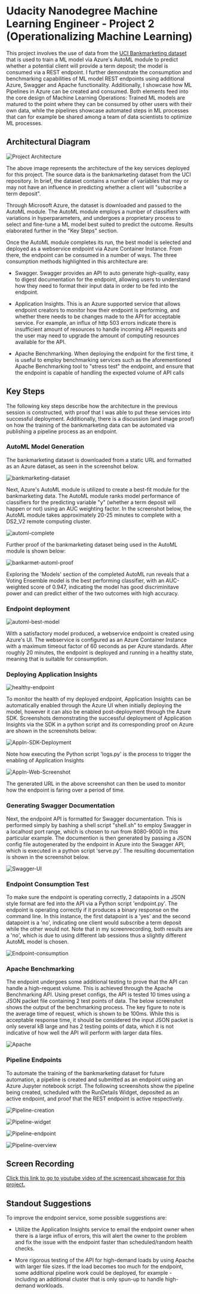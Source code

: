 # Udacity Nanodegree Machine Learning Engineer - Project 2 (Operationalizing Machine Learning)

This project involves the use of data from the [UCI Bankmarketing dataset](https://archive.ics.uci.edu/ml/datasets/Bank%2BMarketing) that is used to train a ML model via Azure's AutoML module to predict whether a potential client will provide a term deposit; the model is consumed via a REST endpoint. I further demonstrate the consumption and benchmarking capabilities of ML model REST endpoints using additional Azure, Swagger and Apache functionality. Additionally, I showcase how ML Pipelines in Azure can be created and consumed. Both elements feed into the core design of Machine Learning Operations: Trained ML models are matured to the point where they can be consumed by other users with their own data, while the pipelines showcase automated steps in ML processes that can for example be shared among a team of data scientists to optimize ML processes. 

## Architectural Diagram
![Project Architecture](https://github.com/SmartMilk/nd00333_AZMLND_C2/blob/master/starter_files/project_images/Udacity%20Project%202%20Architecture.drawio.png "Architecture")

The above image represents the architecture of the key services deployed for this project. The source data is the bankmarketing dataset from the UCI repository. In brief, the dataset contains a number of variables that may or may not have an influence in predicting whether a client will "subscribe a term deposit". 

Through Microsoft Azure, the dataset is downloaded and passed to the AutoML module. The AutoML module employs a number of classifiers with variations in hyperparameters, and undergoes a proprietary process to select and fine-tune a ML model best suited to predict the outcome. Results elaborated further in the "Key Steps" section.

Once the AutoML module completes its run, the best model is selected and deployed as a webservice endpoint via Azure Container Instance. From there, the endpoint can be consumed in a number of ways. The three consumption methods highlighted in this architecture are:

* Swagger. Swagger provides an API to auto generate high-quality, easy to digest documentation for the endpoint, allowing users to understand how they need to format their input data in order to be fed into the endpoint.

* Application Insights. This is an Azure supported service that allows endpoint creators to monitor how their endpoint is performing, and whether there needs to be changes made to the API for acceptable service. For example, an influx of http 503 errors indicate there is insufficient amount of resources to handle incoming API requests and the user may need to upgrade the amount of computing resources available for the API. 

* Apache Benchmarking. When deploying the endpoint for the first time, it is useful to employ benchmarking services such as the aforementioned Apache Benchmarking tool to "stress test" the endpoint, and ensure that the endpoint is capable of handling the expected volume of API calls

## Key Steps
The following key steps describe how the architecture in the previous session is constructed, with proof that I was able to put these services into successful deployment. Additionally, there is a discussion (and image proof) on how the training of the bankmarketing data can be automated via publishing a pipeline process as an endpoint. 

### AutoML Model Generation

The bankmarketing dataset is downloaded from a static URL and formatted as an Azure dataset, as seen in the screenshot below.

![bankmarketing-dataset](https://github.com/SmartMilk/nd00333_AZMLND_C2/blob/master/starter_files/project_images/bankmarketing_dataset_register_proof.jpg)

Next, Azure's AutoML module is utilized to create a best-fit module for the bankmarketing data. The AutoML module ranks model performance of classifiers for the predicting variable "y" (whether a term deposit will happen or not) using an AUC weighting factor. In the screenshot below, the AutoML module takes approximately 20-25 minutes to complete with a DS2_V2 remote computing cluster.

![automl-complete](https://github.com/SmartMilk/nd00333_AZMLND_C2/blob/master/starter_files/project_images/automl_experiment_completed.jpg)

Further proof of the bankmarketing dataset being used in the AutoML module is shown below:

![bankarmet-automl-proof](https://github.com/SmartMilk/nd00333_AZMLND_C2/blob/master/starter_files/project_images/bankmarketing_with_automl_module_proof.jpg)

Exploring the 'Models' section of the completed AutoML run reveals that a Voting Ensemble model is the best performing classifier, with an AUC-weighted score of 0.947, indicating the model has good discriminitave power and can predict either of the two outcomes with high accuracy. 

### Endpoint deployment

![automl-best-model](https://github.com/SmartMilk/nd00333_AZMLND_C2/blob/master/starter_files/project_images/automl_run_best_model_verbose.jpg)

With a satisfactory model produced, a webservice endpoint is created using Azure's UI. The webservice is configured as an Azure Container Instance with a maximum timeout factor of 60 seconds as per Azure standards. After roughly 20 minutes, the endpoint is deployed and running in a healthy state, meaning that is suitable for consumption.

### Deploying Application Insights

![healthy-endpoint](https://github.com/SmartMilk/nd00333_AZMLND_C2/blob/master/starter_files/project_images/endpoint_active_and_healthy.jpg)

To monitor the health of my deployed endpoint, Application Insights can be automatically enabled through the Azure UI when initially deploying the model, however it can also be enabled post-deployment through the Azure SDK. Screenshots demonstrating the successful deployment of Application Insights via the SDK in a python script and its corresponding proof on Azure are shown in the screenshots below:

![AppIn-SDK-Deployment](https://github.com/SmartMilk/nd00333_AZMLND_C2/blob/master/starter_files/project_images/successful_deployment_of_application_insights.jpg)

Note how executing the Python script 'logs.py' is the process to trigger the enabling of Application Insights

![AppIn-Web-Screenshot](https://github.com/SmartMilk/nd00333_AZMLND_C2/blob/master/starter_files/project_images/app_insight_enabled_via_SDK.jpg)

The generated URL in the above screenshot can then be used to monitor how the endpoint is faring over a period of time.

### Generating Swagger Documentation

Next, the endpoint API is formatted for Swagger documentation. This is performed simply by bashing a shell script "shell.sh" to employ Swagger in a localhost port range, which is chosen to run from 8080-9000 in this particular example. The documention is then generated by passing a JSON config file autogenerated by the endpoint in Azure into the Swagger API, which is executed in a python script 'serve.py'. The resulting documentation is shown in the screenshot below.

![Swagger-UI](https://github.com/SmartMilk/nd00333_AZMLND_C2/blob/master/starter_files/project_images/swagger_documentation_screenshot.jpg)

### Endpoint Consumption Test

To make sure the endpoint is operating correctly, 2 datapoints in a JSON style format are fed into the API via a Python script 'endpoint.py'. The endpoint is operating correctly if it produces a binary response on the command line. In this instance, the first datapoint is a 'yes' and the second datapoint is a 'no', indicating one client would subscribe a term deposit while the other would not. Note that in my screenrecording, both results are a 'no', which is due to using different lab sessions thus a slightly different AutoML model is chosen. 

![Endpoint-consumption](https://github.com/SmartMilk/nd00333_AZMLND_C2/blob/master/starter_files/project_images/endpoint_consumption_proof.jpg) 

### Apache Benchmarking

The endpoint undergoes some additional testing to prove that the API can handle a high-request volume. This is achieved through the Apache Benchmarking API. Using preset configs, the API is tested 10 times using a JSON packet file containing 2 test points of data. The below screenshot shows the output of the benchmarking process. The key figure to note is the average time of request, which is shown to be 100ms. While this is acceptable response time, it should be considered the input JSON packet is only several kB large and has 2 testing points of data, which it is not indicative of how well the API will perform with larger data files. 

![Apache](https://github.com/SmartMilk/nd00333_AZMLND_C2/blob/master/starter_files/project_images/apache_benchmarking_proof.jpg)

### Pipeline Endpoints

To automate the training of the bankmarketing dataset for future automation, a pipeline is created and submitted as an endpoint using an Azure Jupyter notebook script. The following screenshots show the pipeline being created, scheduled with the RunDetails Widget, deposited as an active endpoint, and proof that the REST endpoint is active respectively. 

![Pipeline-creation](https://github.com/SmartMilk/nd00333_AZMLND_C2/blob/master/starter_files/project_images/pipeline_creation_proof.jpg)

![Pipeline-widget](https://github.com/SmartMilk/nd00333_AZMLND_C2/blob/master/starter_files/project_images/pipeline_rundetails_widget_proof.jpg)

![Pipeline-endpoint](https://github.com/SmartMilk/nd00333_AZMLND_C2/blob/master/starter_files/project_images/pipeline_endpoint_active_proof.jpg)

![Pipeline-overview](https://github.com/SmartMilk/nd00333_AZMLND_C2/blob/master/starter_files/project_images/published_pipeline_overview_proof.jpg)

## Screen Recording
[Click this link to go to youtube video of the screencast showcase for this project.](https://www.youtube.com/watch?v=sMb0tTM2qJw)

## Standout Suggestions
To improve the endpoint service, some possible suggestions are:
* Utilize the Application Insights service to email the endpoint owner when there is a large influx of errors, this will alert the owner to the problem and fix the issue with the endpoint faster than scheduled/random health checks. 

* More rigorous testing of the API for high-demand loads by using Apache with larger file sizes. If the load becomes too much for the endpoint, some additional pipeline work could be deployed, for example - including an additional cluster that is only spun-up to handle high-demand workloads. 
